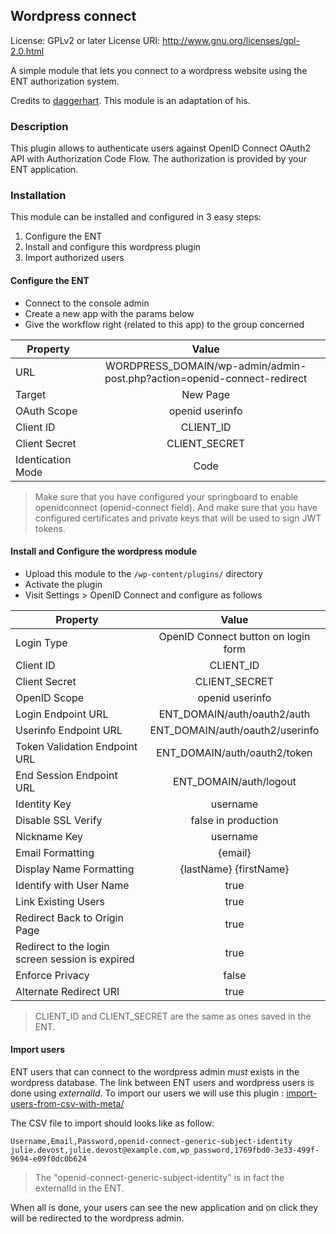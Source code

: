 ## Wordpress connect

License: GPLv2 or later
License URI: http://www.gnu.org/licenses/gpl-2.0.html

A simple module that lets you connect to a wordpress website using the ENT authorization system.

Credits to [daggerhart](https://github.com/daggerhart/openid-connect-generic). This module is an adaptation of his.

### Description

This plugin allows to authenticate users against OpenID Connect OAuth2 API with Authorization Code Flow. The authorization is provided by your ENT application.

### Installation
This module can be installed and configured in 3 easy steps:

1. Configure the ENT
2. Install and configure this wordpress plugin
3. Import authorized users

#### Configure the ENT

- Connect to the console admin
- Create a new app with the params below
- Give the workflow right (related to this app) to the group concerned

|Property|Value|
| ------------- |:-------------:|
|URL|WORDPRESS_DOMAIN/wp-admin/admin-post.php?action=openid-connect-redirect|
|Target|New Page|
|OAuth Scope|openid userinfo|
|Client ID|CLIENT_ID|
|Client Secret|CLIENT_SECRET|
|Identication Mode|Code|

> Make sure that you have configured your springboard to enable openidconnect (openid-connect field). And make sure that you have configured certificates and private keys that will be used to sign JWT tokens.

#### Install and Configure the wordpress module

- Upload this module to the `/wp-content/plugins/` directory
- Activate the plugin
- Visit Settings > OpenID Connect and configure as follows

|Property|Value|
| ------------- |:-------------:|
|Login Type|OpenID Connect button on login form|
|Client ID|CLIENT_ID|
|Client Secret|CLIENT_SECRET|
|OpenID Scope|openid userinfo|
|Login Endpoint URL|ENT_DOMAIN/auth/oauth2/auth|
|Userinfo Endpoint URL|ENT_DOMAIN/auth/oauth2/userinfo|
|Token Validation Endpoint URL|ENT_DOMAIN/auth/oauth2/token|
|End Session Endpoint URL|ENT_DOMAIN/auth/logout|
|Identity Key|username|
|Disable SSL Verify	|false in production|
|Nickname Key|username|
|Email Formatting|{email}|
|Display Name Formatting|{lastName} {firstName}|
|Identify with User Name|true|
|Link Existing Users|true|
|Redirect Back to Origin Page|true|
|Redirect to the login screen session is expired|true|
|Enforce Privacy|false|
|Alternate Redirect URI	|true|

> CLIENT_ID and CLIENT_SECRET are the same as ones saved in the ENT.


#### Import users

ENT users that can connect to the wordpress admin *must* exists in the wordpress database. 
The link between ENT users and wordpress users is done using *externalId*.
To import our users we will use this plugin :  [import-users-from-csv-with-meta/](https://wordpress.org/plugins/import-users-from-csv-with-meta/)

The CSV file to import should looks like as follow:

```
Username,Email,Password,openid-connect-generic-subject-identity
julie.devost,julie.devost@example.com,wp_password,1769fbd0-3e33-499f-9694-e09f0dc0b624
```

> The "openid-connect-generic-subject-identity" is in fact the externalId in the ENT.

When all is done, your users can see the new application and on click they will be redirected to the wordpress admin.